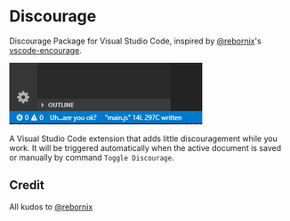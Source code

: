 # Discourage

Discourage Package for Visual Studio Code, inspired by [@rebornix](https://github.com/rebornix)'s [vscode-encourage](https://github.com/rebornix/vscode-encourage).

![example image](./gitimage.png "Title")

A Visual Studio Code extension that adds little discouragement while you work. It will be triggered automatically when the active document is saved or manually by command `Toggle Discourage`.

## Credit

All kudos to [@rebornix](https://github.com/rebornix)
